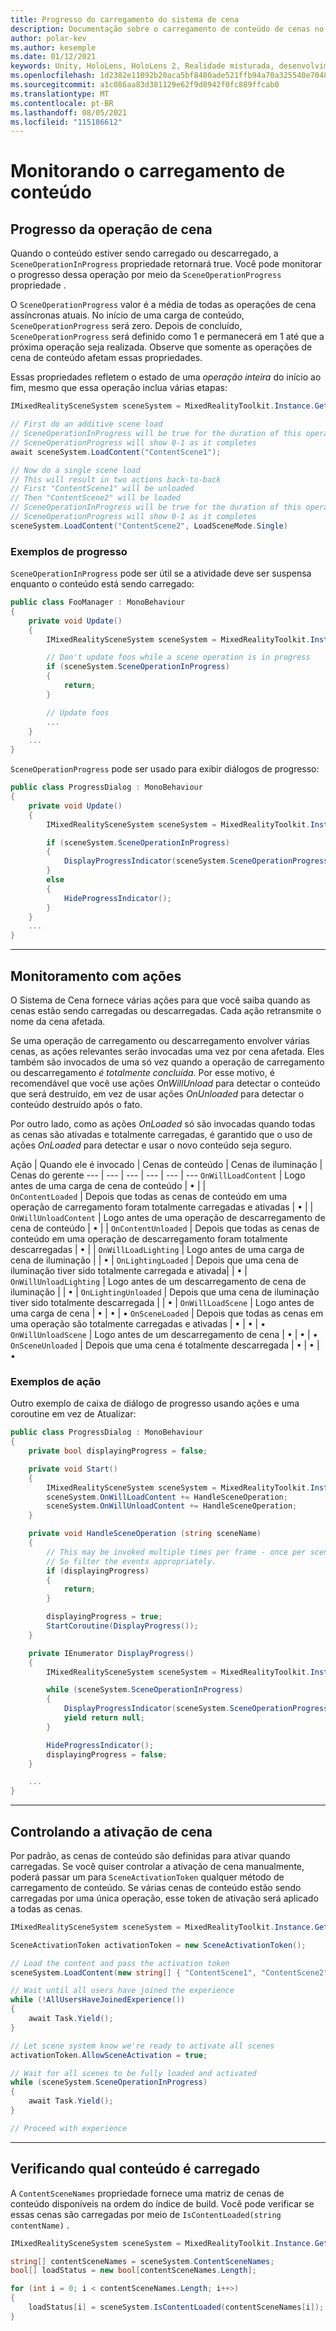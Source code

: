 ```yaml
---
title: Progresso do carregamento do sistema de cena
description: Documentação sobre o carregamento de conteúdo de cenas no MRTK
author: polar-kev
ms.author: kesemple
ms.date: 01/12/2021
keywords: Unity, HoloLens, HoloLens 2, Realidade misturada, desenvolvimento, MRTK,
ms.openlocfilehash: 1d2382e11092b20aca5bf8480ade521ffb94a70a325540e70487d7f581e8cf15
ms.sourcegitcommit: a1c086aa83d381129e62f9d8942f0fc889ffcab0
ms.translationtype: MT
ms.contentlocale: pt-BR
ms.lasthandoff: 08/05/2021
ms.locfileid: "115186612"
---
```

# <a name="monitoring-content-loading"></a>Monitorando o carregamento de conteúdo

## <a name="scene-operation-progress"></a>Progresso da operação de cena

Quando o conteúdo estiver sendo carregado ou descarregado, a `SceneOperationInProgress` propriedade retornará true. Você pode monitorar o progresso dessa operação por meio da `SceneOperationProgress` propriedade .

O `SceneOperationProgress` valor é a média de todas as operações de cena assíncronas atuais. No início de uma carga de conteúdo, `SceneOperationProgress` será zero. Depois de concluído, `SceneOperationProgress` será definido como 1 e permanecerá em 1 até que a próxima operação seja realizada. Observe que somente as operações de cena de conteúdo afetam essas propriedades.

Essas propriedades refletem o estado de uma *operação inteira* do início ao fim, mesmo que essa operação inclua várias etapas:

```c#
IMixedRealitySceneSystem sceneSystem = MixedRealityToolkit.Instance.GetService<IMixedRealitySceneSystem>();

// First do an additive scene load
// SceneOperationInProgress will be true for the duration of this operation
// SceneOperationProgress will show 0-1 as it completes
await sceneSystem.LoadContent("ContentScene1");

// Now do a single scene load
// This will result in two actions back-to-back
// First "ContentScene1" will be unloaded
// Then "ContentScene2" will be loaded
// SceneOperationInProgress will be true for the duration of this operation
// SceneOperationProgress will show 0-1 as it completes
sceneSystem.LoadContent("ContentScene2", LoadSceneMode.Single)
```

### <a name="progress-examples"></a>Exemplos de progresso

`SceneOperationInProgress` pode ser útil se a atividade deve ser suspensa enquanto o conteúdo está sendo carregado:

```c#
public class FooManager : MonoBehaviour
{
    private void Update()
    {
        IMixedRealitySceneSystem sceneSystem = MixedRealityToolkit.Instance.GetService<IMixedRealitySceneSystem>();

        // Don't update foos while a scene operation is in progress
        if (sceneSystem.SceneOperationInProgress)
        {
            return;
        }

        // Update foos
        ...
    }
    ...
}
```

`SceneOperationProgress` pode ser usado para exibir diálogos de progresso:

```c#
public class ProgressDialog : MonoBehaviour
{
    private void Update()
    {
        IMixedRealitySceneSystem sceneSystem = MixedRealityToolkit.Instance.GetService<IMixedRealitySceneSystem>();

        if (sceneSystem.SceneOperationInProgress)
        {
            DisplayProgressIndicator(sceneSystem.SceneOperationProgress);
        }
        else
        {
            HideProgressIndicator();
        }
    }
    ...
}
```

---

## <a name="monitoring-with-actions"></a>Monitoramento com ações

O Sistema de Cena fornece várias ações para que você saiba quando as cenas estão sendo carregadas ou descarregadas. Cada ação retransmite o nome da cena afetada.

Se uma operação de carregamento ou descarregamento envolver várias cenas, as ações relevantes serão invocadas uma vez por cena afetada. Eles também são invocados de uma só vez quando a operação de carregamento ou descarregamento *é totalmente concluída.* Por esse motivo, é recomendável que você use ações  *OnWillUnload* para detectar o conteúdo que será destruído, em vez de usar ações *OnUnloaded* para detectar o conteúdo destruído após o fato.

Por outro lado, como as ações *OnLoaded* só são invocadas quando todas as cenas são ativadas e totalmente carregadas, é garantido que o uso de ações *OnLoaded* para detectar e usar o novo conteúdo seja seguro.

Ação | Quando ele é invocado | Cenas de conteúdo | Cenas de iluminação | Cenas do gerente
--- | --- | --- | --- | --- | ---
`OnWillLoadContent` | Logo antes de uma carga de cena de conteúdo | • | |  
`OnContentLoaded` | Depois que todas as cenas de conteúdo em uma operação de carregamento foram totalmente carregadas e ativadas | • | |
`OnWillUnloadContent` | Logo antes de uma operação de descarregamento de cena de conteúdo | • | |
`OnContentUnloaded` | Depois que todas as cenas de conteúdo em uma operação de descarregamento foram totalmente descarregadas | • | |
`OnWillLoadLighting` | Logo antes de uma carga de cena de iluminação | | • |
`OnLightingLoaded` | Depois que uma cena de iluminação tiver sido totalmente carregada e ativada| | • |
`OnWillUnloadLighting` | Logo antes de um descarregamento de cena de iluminação | | • |
`OnLightingUnloaded` | Depois que uma cena de iluminação tiver sido totalmente descarregada | | • |
`OnWillLoadScene` | Logo antes de uma carga de cena | • | • | •
`OnSceneLoaded` | Depois que todas as cenas em uma operação são totalmente carregadas e ativadas | • | • | •
`OnWillUnloadScene` | Logo antes de um descarregamento de cena | • | • | •
`OnSceneUnloaded` | Depois que uma cena é totalmente descarregada |  • | • | •

### <a name="action-examples"></a>Exemplos de ação

Outro exemplo de caixa de diálogo de progresso usando ações e uma coroutine em vez de Atualizar:

```c#
public class ProgressDialog : MonoBehaviour
{
    private bool displayingProgress = false;

    private void Start()
    {
        IMixedRealitySceneSystem sceneSystem = MixedRealityToolkit.Instance.GetService<IMixedRealitySceneSystem>();
        sceneSystem.OnWillLoadContent += HandleSceneOperation;
        sceneSystem.OnWillUnloadContent += HandleSceneOperation;
    }

    private void HandleSceneOperation (string sceneName)
    {
        // This may be invoked multiple times per frame - once per scene being loaded or unloaded.
        // So filter the events appropriately.
        if (displayingProgress)
        {
            return;
        }

        displayingProgress = true;
        StartCoroutine(DisplayProgress());
    }

    private IEnumerator DisplayProgress()
    {
        IMixedRealitySceneSystem sceneSystem = MixedRealityToolkit.Instance.GetService<IMixedRealitySceneSystem>();

        while (sceneSystem.SceneOperationInProgress)
        {
            DisplayProgressIndicator(sceneSystem.SceneOperationProgress);
            yield return null;
        }

        HideProgressIndicator();
        displayingProgress = false;
    }

    ...
}
```

---

## <a name="controlling-scene-activation"></a>Controlando a ativação de cena

Por padrão, as cenas de conteúdo são definidas para ativar quando carregadas. Se você quiser controlar a ativação de cena manualmente, poderá passar um para `SceneActivationToken` qualquer método de carregamento de conteúdo. Se várias cenas de conteúdo estão sendo carregadas por uma única operação, esse token de ativação será aplicado a todas as cenas.

```c#
IMixedRealitySceneSystem sceneSystem = MixedRealityToolkit.Instance.GetService<IMixedRealitySceneSystem>();

SceneActivationToken activationToken = new SceneActivationToken();

// Load the content and pass the activation token
sceneSystem.LoadContent(new string[] { "ContentScene1", "ContentScene2", "ContentScene3" }, LoadSceneMode.Additive, activationToken);

// Wait until all users have joined the experience
while (!AllUsersHaveJoinedExperience())
{
    await Task.Yield();
}

// Let scene system know we're ready to activate all scenes
activationToken.AllowSceneActivation = true;

// Wait for all scenes to be fully loaded and activated
while (sceneSystem.SceneOperationInProgress)
{
    await Task.Yield();
}

// Proceed with experience
```

---

## <a name="checking-which-content-is-loaded"></a>Verificando qual conteúdo é carregado

A `ContentSceneNames` propriedade fornece uma matriz de cenas de conteúdo disponíveis na ordem do índice de build. Você pode verificar se essas cenas são carregadas por meio de `IsContentLoaded(string contentName)` .

```c#
IMixedRealitySceneSystem sceneSystem = MixedRealityToolkit.Instance.GetService<IMixedRealitySceneSystem>();

string[] contentSceneNames = sceneSystem.ContentSceneNames;
bool[] loadStatus = new bool[contentSceneNames.Length];

for (int i = 0; i < contentSceneNames.Length; i++>)
{
    loadStatus[i] = sceneSystem.IsContentLoaded(contentSceneNames[i]);
}
```
